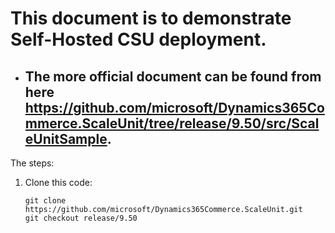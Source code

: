 # This document is to demonstrate Self-Hosted CSU deployment.

- ## The more official document can be found from here https://github.com/microsoft/Dynamics365Commerce.ScaleUnit/tree/release/9.50/src/ScaleUnitSample.

The steps:
1. Clone this code:<br/>
   ```
   git clone https://github.com/microsoft/Dynamics365Commerce.ScaleUnit.git 
   git checkout release/9.50
   ```











        




    
    














